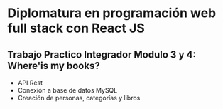 # **Diplomatura en programación web full stack con React JS**

## Trabajo Practico Integrador Modulo 3 y 4: Where'is my books?

- API Rest
- Conexión a base de datos MySQL
- Creación de personas, categorías y libros
